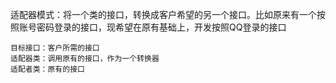 适配器模式：将一个类的接口，转换成客户希望的另一个接口。比如原来有一个按照账号密码登录的接口，现希望在原有基础上，开发按照QQ登录的接口

    目标接口：客户所需的接口
    适配器类：调用原有的接口，作为一个转换器
    适配者类：原有的接口
    